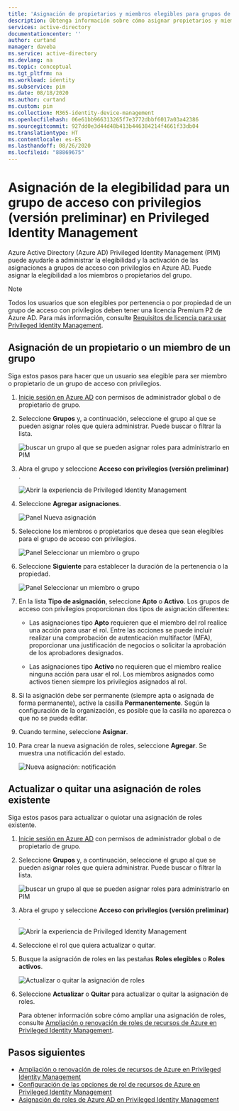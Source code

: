 ```yaml
---
title: 'Asignación de propietarios y miembros elegibles para grupos de acceso con privilegios: Azure Active Directory'
description: Obtenga información sobre cómo asignar propietarios y miembros elegibles de un grupo al que se pueden asignar roles en Azure AD Privileged Identity Management (PIM).
services: active-directory
documentationcenter: ''
author: curtand
manager: daveba
ms.service: active-directory
ms.devlang: na
ms.topic: conceptual
ms.tgt_pltfrm: na
ms.workload: identity
ms.subservice: pim
ms.date: 08/18/2020
ms.author: curtand
ms.custom: pim
ms.collection: M365-identity-device-management
ms.openlocfilehash: 06e61bb966313265f7e3772dbbf6017a03a42386
ms.sourcegitcommit: 927dd0e3d44d48b413b446384214f4661f33db04
ms.translationtype: HT
ms.contentlocale: es-ES
ms.lasthandoff: 08/26/2020
ms.locfileid: "88869675"
---
```

# <a name="assign-eligibility-for-a-privileged-access-group-preview-in-privileged-identity-management"></a>Asignación de la elegibilidad para un grupo de acceso con privilegios (versión preliminar) en Privileged Identity Management

Azure Active Directory (Azure AD) Privileged Identity Management (PIM) puede ayudarle a administrar la elegibilidad y la activación de las asignaciones a grupos de acceso con privilegios en Azure AD. Puede asignar la elegibilidad a los miembros o propietarios del grupo.

>[!NOTE]
>Todos los usuarios que son elegibles por pertenencia o por propiedad de un grupo de acceso con privilegios deben tener una licencia Premium P2 de Azure AD. Para más información, consulte [Requisitos de licencia para usar Privileged Identity Management](subscription-requirements.md).

## <a name="assign-an-owner-or-member-of-a-group"></a>Asignación de un propietario o un miembro de un grupo

Siga estos pasos para hacer que un usuario sea elegible para ser miembro o propietario de un grupo de acceso con privilegios.

1. [Inicie sesión en Azure AD](https://aad.portal.azure.com) con permisos de administrador global o de propietario de grupo.
1. Seleccione **Grupos** y, a continuación, seleccione el grupo al que se pueden asignar roles que quiera administrar. Puede buscar o filtrar la lista.

    ![buscar un grupo al que se pueden asignar roles para administrarlo en PIM](./media/groups-assign-member-owner/groups-list-in-azure-ad.png)

1. Abra el grupo y seleccione **Acceso con privilegios (versión preliminar)** .

    ![Abrir la experiencia de Privileged Identity Management](./media/groups-assign-member-owner/groups-discover-groups.png)

1. Seleccione **Agregar asignaciones**.

    ![Panel Nueva asignación](./media/groups-assign-member-owner/groups-add-assignment.png)

1. Seleccione los miembros o propietarios que desea que sean elegibles para el grupo de acceso con privilegios.

    ![Panel Seleccionar un miembro o grupo](./media/groups-assign-member-owner/add-assignments.png)

1. Seleccione **Siguiente** para establecer la duración de la pertenencia o la propiedad.

    ![Panel Seleccionar un miembro o grupo](./media/groups-assign-member-owner/assignment-duration.png)

1. En la lista **Tipo de asignación**, seleccione **Apto** o **Activo**. Los grupos de acceso con privilegios proporcionan dos tipos de asignación diferentes:

    - Las asignaciones tipo **Apto** requieren que el miembro del rol realice una acción para usar el rol. Entre las acciones se puede incluir realizar una comprobación de autenticación multifactor (MFA), proporcionar una justificación de negocios o solicitar la aprobación de los aprobadores designados.

    - Las asignaciones tipo **Activo** no requieren que el miembro realice ninguna acción para usar el rol. Los miembros asignados como activos tienen siempre los privilegios asignados al rol.

1. Si la asignación debe ser permanente (siempre apta o asignada de forma permanente), active la casilla **Permanentemente**. Según la configuración de la organización, es posible que la casilla no aparezca o que no se pueda editar.

1. Cuando termine, seleccione **Asignar**.

1. Para crear la nueva asignación de roles, seleccione **Agregar**. Se muestra una notificación del estado.

    ![Nueva asignación: notificación](./media/groups-assign-member-owner/groups-assignment-notification.png)

## <a name="update-or-remove-an-existing-role-assignment"></a>Actualizar o quitar una asignación de roles existente

Siga estos pasos para actualizar o quiotar una asignación de roles existente.

1. [Inicie sesión en Azure AD](https://aad.portal.azure.com) con permisos de administrador global o de propietario de grupo.
1. Seleccione **Grupos** y, a continuación, seleccione el grupo al que se pueden asignar roles que quiera administrar. Puede buscar o filtrar la lista.

    ![buscar un grupo al que se pueden asignar roles para administrarlo en PIM](./media/groups-assign-member-owner/groups-list-in-azure-ad.png)

1. Abra el grupo y seleccione **Acceso con privilegios (versión preliminar)** .

    ![Abrir la experiencia de Privileged Identity Management](./media/groups-assign-member-owner/groups-discover-groups.png)

1. Seleccione el rol que quiera actualizar o quitar.

1. Busque la asignación de roles en las pestañas **Roles elegibles** o **Roles activos**.

    ![Actualizar o quitar la asignación de roles](./media/groups-assign-member-owner/groups-bring-under-management.png)

1. Seleccione **Actualizar** o **Quitar** para actualizar o quitar la asignación de roles.

    Para obtener información sobre cómo ampliar una asignación de roles, consulte [Ampliación o renovación de roles de recursos de Azure en Privileged Identity Management](pim-resource-roles-renew-extend.md).

## <a name="next-steps"></a>Pasos siguientes

- [Ampliación o renovación de roles de recursos de Azure en Privileged Identity Management](pim-resource-roles-renew-extend.md)
- [Configuración de las opciones de rol de recursos de Azure en Privileged Identity Management](pim-resource-roles-configure-role-settings.md)
- [Asignación de roles de Azure AD en Privileged Identity Management](pim-how-to-add-role-to-user.md)
